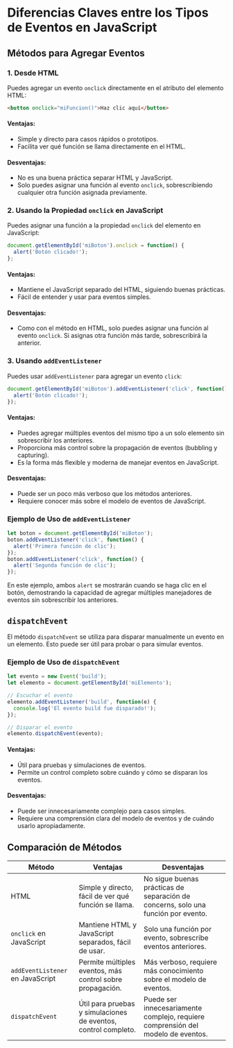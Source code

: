 
# Diferencias Claves entre los Tipos de Eventos en JavaScript

## Métodos para Agregar Eventos

### 1. Desde HTML

Puedes agregar un evento `onclick` directamente en el atributo del elemento HTML:

```html
<button onclick="miFuncion()">Haz clic aquí</button>
```

#### Ventajas:
- Simple y directo para casos rápidos o prototipos.
- Facilita ver qué función se llama directamente en el HTML.

#### Desventajas:
- No es una buena práctica separar HTML y JavaScript.
- Solo puedes asignar una función al evento `onclick`, sobrescribiendo cualquier otra función asignada previamente.

### 2. Usando la Propiedad `onclick` en JavaScript

Puedes asignar una función a la propiedad `onclick` del elemento en JavaScript:

```javascript
document.getElementById('miBoton').onclick = function() {
  alert('Botón clicado!');
};
```

#### Ventajas:
- Mantiene el JavaScript separado del HTML, siguiendo buenas prácticas.
- Fácil de entender y usar para eventos simples.

#### Desventajas:
- Como con el método en HTML, solo puedes asignar una función al evento `onclick`. Si asignas otra función más tarde, sobrescribirá la anterior.

### 3. Usando `addEventListener`

Puedes usar `addEventListener` para agregar un evento `click`:

```javascript
document.getElementById('miBoton').addEventListener('click', function() {
  alert('Botón clicado!');
});
```

#### Ventajas:
- Puedes agregar múltiples eventos del mismo tipo a un solo elemento sin sobrescribir los anteriores.
- Proporciona más control sobre la propagación de eventos (bubbling y capturing).
- Es la forma más flexible y moderna de manejar eventos en JavaScript.

#### Desventajas:
- Puede ser un poco más verboso que los métodos anteriores.
- Requiere conocer más sobre el modelo de eventos de JavaScript.

### Ejemplo de Uso de `addEventListener`

```javascript
let boton = document.getElementById('miBoton');
boton.addEventListener('click', function() {
  alert('Primera función de clic');
});
boton.addEventListener('click', function() {
  alert('Segunda función de clic');
});
```

En este ejemplo, ambos `alert` se mostrarán cuando se haga clic en el botón, demostrando la capacidad de agregar múltiples manejadores de eventos sin sobrescribir los anteriores.

## `dispatchEvent`

El método `dispatchEvent` se utiliza para disparar manualmente un evento en un elemento. Esto puede ser útil para probar o para simular eventos.

### Ejemplo de Uso de `dispatchEvent`

```javascript
let evento = new Event('build');
let elemento = document.getElementById('miElemento');

// Escuchar el evento
elemento.addEventListener('build', function(e) {
  console.log('El evento build fue disparado!');
});

// Disparar el evento
elemento.dispatchEvent(evento);
```

#### Ventajas:
- Útil para pruebas y simulaciones de eventos.
- Permite un control completo sobre cuándo y cómo se disparan los eventos.

#### Desventajas:
- Puede ser innecesariamente complejo para casos simples.
- Requiere una comprensión clara del modelo de eventos y de cuándo usarlo apropiadamente.

## Comparación de Métodos

| Método                          | Ventajas                                                       | Desventajas                                                |
|---------------------------------|----------------------------------------------------------------|------------------------------------------------------------|
| HTML                            | Simple y directo, fácil de ver qué función se llama.           | No sigue buenas prácticas de separación de concerns, solo una función por evento. |
| `onclick` en JavaScript         | Mantiene HTML y JavaScript separados, fácil de usar.           | Solo una función por evento, sobrescribe eventos anteriores. |
| `addEventListener` en JavaScript | Permite múltiples eventos, más control sobre propagación.      | Más verboso, requiere más conocimiento sobre el modelo de eventos. |
| `dispatchEvent`                 | Útil para pruebas y simulaciones de eventos, control completo. | Puede ser innecesariamente complejo, requiere comprensión del modelo de eventos. |
